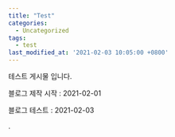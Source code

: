 ```yaml
---
title: "Test"
categories:
  - Uncategorized
tags:
  - test
last_modified_at: '2021-02-03 10:05:00 +0800'
---
```


테스트 게시물 입니다.

블로그 제작 시작 : 2021-02-01

블로그 테스트 : 2021-02-03

.
